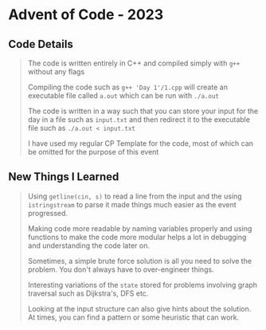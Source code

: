 # Advent of Code - 2023

## Code Details

> The code is written entirely in C++ and compiled simply with `g++` without any flags
>
> Compiling the code such as `g++ 'Day 1'/1.cpp` will create an executable file called `a.out` 
> which can be run with `./a.out`
> 
> The code is written in a way such that you can store your input for the day in a file such as `input.txt` and then
> redirect it to the executable file such as `./a.out < input.txt`
> 
> I have used my regular CP Template for the code, most of which can be omitted for the purpose of this event

## New Things I Learned

> Using `getline(cin, s)` to read a line from the input and the using `istringstream` to parse it made things much
> easier as the event progressed.
> 
> Making code more readable by naming variables properly and using functions to make the code more modular helps a 
> lot in debugging and understanding the code later on.
> 
> Sometimes, a simple brute force solution is all you need to solve the problem. You don't always have to
> over-engineer things.
> 
> Interesting variations of the `state` stored for problems involving graph traversal such as Dijkstra's, DFS etc.
> 
> Looking at the input structure can also give hints about the solution. At times, you can find a pattern or some
> heuristic that can work.